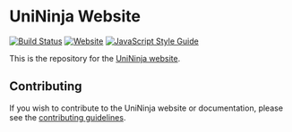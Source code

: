 # UniNinja Website

[![Build Status](https://travis-ci.org/UniNinja/website.svg?branch=master)](https://travis-ci.org/UniNinja/website)
[![Website](https://img.shields.io/website-up-down-green-red/https/uni.ninja.svg?label=documentation)](https://uni.ninja)
[![JavaScript Style Guide](https://img.shields.io/badge/code_style-standard-brightgreen.svg)](https://standardjs.com)

This is the repository for the [UniNinja website](https://uni.ninja).

## Contributing

If you wish to contribute to the UniNinja website or documentation, please see the [contributing guidelines](CONTRIBUTING.md).

